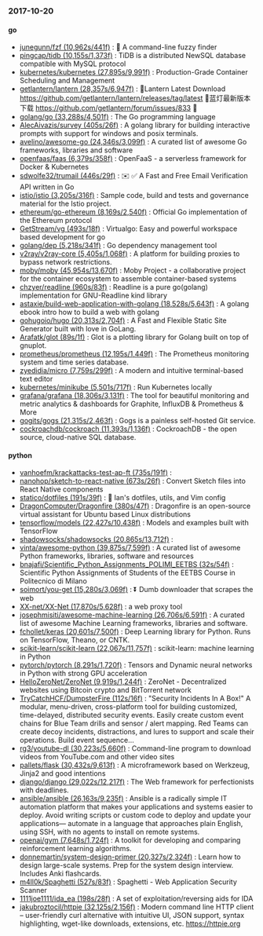### 2017-10-20

#### go
* [junegunn/fzf (10,962s/441f)](https://github.com/junegunn/fzf) : 🌸 A command-line fuzzy finder
* [pingcap/tidb (10,155s/1,373f)](https://github.com/pingcap/tidb) : TiDB is a distributed NewSQL database compatible with MySQL protocol
* [kubernetes/kubernetes (27,895s/9,991f)](https://github.com/kubernetes/kubernetes) : Production-Grade Container Scheduling and Management
* [getlantern/lantern (28,357s/6,947f)](https://github.com/getlantern/lantern) : 🔴Lantern Latest Download https://github.com/getlantern/lantern/releases/tag/latest 🔴蓝灯最新版本下载 https://github.com/getlantern/forum/issues/833 🔴
* [golang/go (33,288s/4,501f)](https://github.com/golang/go) : The Go programming language
* [AlecAivazis/survey (405s/26f)](https://github.com/AlecAivazis/survey) : A golang library for building interactive prompts with support for windows and posix terminals.
* [avelino/awesome-go (24,346s/3,099f)](https://github.com/avelino/awesome-go) : A curated list of awesome Go frameworks, libraries and software
* [openfaas/faas (6,379s/358f)](https://github.com/openfaas/faas) : OpenFaaS - a serverless framework for Docker & Kubernetes
* [sdwolfe32/trumail (446s/29f)](https://github.com/sdwolfe32/trumail) : ✉️ ✅ A Fast and Free Email Verification API written in Go
* [istio/istio (3,205s/316f)](https://github.com/istio/istio) : Sample code, build and tests and governance material for the Istio project.
* [ethereum/go-ethereum (8,169s/2,540f)](https://github.com/ethereum/go-ethereum) : Official Go implementation of the Ethereum protocol
* [GetStream/vg (493s/18f)](https://github.com/GetStream/vg) : Virtualgo: Easy and powerful workspace based development for go
* [golang/dep (5,218s/341f)](https://github.com/golang/dep) : Go dependency management tool
* [v2ray/v2ray-core (5,405s/1,068f)](https://github.com/v2ray/v2ray-core) : A platform for building proxies to bypass network restrictions.
* [moby/moby (45,954s/13,670f)](https://github.com/moby/moby) : Moby Project - a collaborative project for the container ecosystem to assemble container-based systems
* [chzyer/readline (960s/83f)](https://github.com/chzyer/readline) : Readline is a pure go(golang) implementation for GNU-Readline kind library
* [astaxie/build-web-application-with-golang (18,528s/5,643f)](https://github.com/astaxie/build-web-application-with-golang) : A golang ebook intro how to build a web with golang
* [gohugoio/hugo (20,313s/2,704f)](https://github.com/gohugoio/hugo) : A Fast and Flexible Static Site Generator built with love in GoLang.
* [Arafatk/glot (89s/1f)](https://github.com/Arafatk/glot) : Glot is a plotting library for Golang built on top of gnuplot.
* [prometheus/prometheus (12,195s/1,449f)](https://github.com/prometheus/prometheus) : The Prometheus monitoring system and time series database.
* [zyedidia/micro (7,759s/299f)](https://github.com/zyedidia/micro) : A modern and intuitive terminal-based text editor
* [kubernetes/minikube (5,501s/717f)](https://github.com/kubernetes/minikube) : Run Kubernetes locally
* [grafana/grafana (18,306s/3,131f)](https://github.com/grafana/grafana) : The tool for beautiful monitoring and metric analytics & dashboards for Graphite, InfluxDB & Prometheus & More
* [gogits/gogs (21,315s/2,463f)](https://github.com/gogits/gogs) : Gogs is a painless self-hosted Git service.
* [cockroachdb/cockroach (11,393s/1,136f)](https://github.com/cockroachdb/cockroach) : CockroachDB - the open source, cloud-native SQL database.

#### python
* [vanhoefm/krackattacks-test-ap-ft (735s/191f)](https://github.com/vanhoefm/krackattacks-test-ap-ft) : 
* [nanohop/sketch-to-react-native (673s/26f)](https://github.com/nanohop/sketch-to-react-native) : Convert Sketch files into React Native components
* [statico/dotfiles (191s/39f)](https://github.com/statico/dotfiles) : 💾 Ian's dotfiles, utils, and Vim config
* [DragonComputer/Dragonfire (380s/47f)](https://github.com/DragonComputer/Dragonfire) : Dragonfire is an open-source virtual assistant for Ubuntu based Linux distributions
* [tensorflow/models (22,427s/10,438f)](https://github.com/tensorflow/models) : Models and examples built with TensorFlow
* [shadowsocks/shadowsocks (20,865s/13,712f)](https://github.com/shadowsocks/shadowsocks) : 
* [vinta/awesome-python (39,875s/7,599f)](https://github.com/vinta/awesome-python) : A curated list of awesome Python frameworks, libraries, software and resources
* [bnajafi/Scientific_Python_Assignments_POLIMI_EETBS (32s/54f)](https://github.com/bnajafi/Scientific_Python_Assignments_POLIMI_EETBS) : Scientific Python Assignments of Students of the EETBS Course in Politecnico di Milano
* [soimort/you-get (15,280s/3,069f)](https://github.com/soimort/you-get) : ⏬ Dumb downloader that scrapes the web
* [XX-net/XX-Net (17,870s/5,628f)](https://github.com/XX-net/XX-Net) : a web proxy tool
* [josephmisiti/awesome-machine-learning (26,706s/6,591f)](https://github.com/josephmisiti/awesome-machine-learning) : A curated list of awesome Machine Learning frameworks, libraries and software.
* [fchollet/keras (20,601s/7,500f)](https://github.com/fchollet/keras) : Deep Learning library for Python. Runs on TensorFlow, Theano, or CNTK.
* [scikit-learn/scikit-learn (22,067s/11,757f)](https://github.com/scikit-learn/scikit-learn) : scikit-learn: machine learning in Python
* [pytorch/pytorch (8,291s/1,720f)](https://github.com/pytorch/pytorch) : Tensors and Dynamic neural networks in Python with strong GPU acceleration
* [HelloZeroNet/ZeroNet (9,919s/1,244f)](https://github.com/HelloZeroNet/ZeroNet) : ZeroNet - Decentralized websites using Bitcoin crypto and BitTorrent network
* [TryCatchHCF/DumpsterFire (112s/16f)](https://github.com/TryCatchHCF/DumpsterFire) : "Security Incidents In A Box!" A modular, menu-driven, cross-platform tool for building customized, time-delayed, distributed security events. Easily create custom event chains for Blue Team drills and sensor / alert mapping. Red Teams can create decoy incidents, distractions, and lures to support and scale their operations. Build event sequence…
* [rg3/youtube-dl (30,223s/5,660f)](https://github.com/rg3/youtube-dl) : Command-line program to download videos from YouTube.com and other video sites
* [pallets/flask (30,432s/9,613f)](https://github.com/pallets/flask) : A microframework based on Werkzeug, Jinja2 and good intentions
* [django/django (29,022s/12,217f)](https://github.com/django/django) : The Web framework for perfectionists with deadlines.
* [ansible/ansible (26,163s/9,235f)](https://github.com/ansible/ansible) : Ansible is a radically simple IT automation platform that makes your applications and systems easier to deploy. Avoid writing scripts or custom code to deploy and update your applications— automate in a language that approaches plain English, using SSH, with no agents to install on remote systems.
* [openai/gym (7,648s/1,724f)](https://github.com/openai/gym) : A toolkit for developing and comparing reinforcement learning algorithms.
* [donnemartin/system-design-primer (20,327s/2,324f)](https://github.com/donnemartin/system-design-primer) : Learn how to design large-scale systems. Prep for the system design interview. Includes Anki flashcards.
* [m4ll0k/Spaghetti (527s/83f)](https://github.com/m4ll0k/Spaghetti) : Spaghetti - Web Application Security Scanner
* [1111joe1111/ida_ea (198s/28f)](https://github.com/1111joe1111/ida_ea) : A set of exploitation/reversing aids for IDA
* [jakubroztocil/httpie (32,125s/2,156f)](https://github.com/jakubroztocil/httpie) : Modern command line HTTP client – user-friendly curl alternative with intuitive UI, JSON support, syntax highlighting, wget-like downloads, extensions, etc. https://httpie.org
